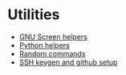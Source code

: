 # Utilities

- [GNU Screen helpers](./screen/screen.md)
- [Python helpers](./py/py.md)
- [Random commands](./commands.md)
- [SSH keygen and github setup](https://help.github.com/en/github/authenticating-to-github/generating-a-new-ssh-key-and-adding-it-to-the-ssh-agent)
